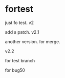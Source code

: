 # fortest
just fo test.
v2

add a patch.
v2.1

another version. for merge.

v2.2

for test branch

for bug50

